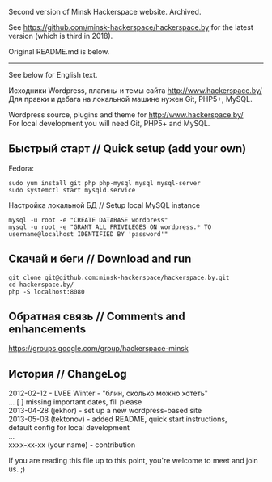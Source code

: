 Second version of Minsk Hackerspace website. Archived.

See https://github.com/minsk-hackerspace/hackerspace.by
for the latest version (which is third in 2018).

Original README.md is below.

---

See below for English text.

Исходники Wordpress, плагины и темы сайта http://www.hackerspace.by/
Для правки и дебага на локальной машине нужен Git, PHP5+, MySQL.

Wordpress source, plugins and theme for http://www.hackerspace.by/  
For local development you will need Git, PHP5+ and MySQL.


Быстрый старт // Quick setup (add your own)
-------------------------------------------

Fedora:
```
sudo yum install git php php-mysql mysql mysql-server
sudo systemctl start mysqld.service
```

Настройка локальной БД // Setup local MySQL instance
```
mysql -u root -e "CREATE DATABASE wordpress"
mysql -u root -e "GRANT ALL PRIVILEGES ON wordpress.* TO username@localhost IDENTIFIED BY 'password'"
```

Скачай и беги // Download and run
---------------------------------
```
git clone git@github.com:minsk-hackerspace/hackerspace.by.git
cd hackerspace.by/
php -S localhost:8080
```

Обратная связь // Comments and enhancements
-------------------------------------------
https://groups.google.com/group/hackerspace-minsk


История // ChangeLog
--------------------
2012-02-12 - LVEE Winter - "блин, сколько можно хотеть"  
...  [ ] missing important dates, fill please  
2013-04-28 (jekhor) - set up a new wordpress-based site  
2013-05-03 (tektonov) - added README, quick start instructions,  
                        default config for local development  
...  
xxxx-xx-xx (your name) - contribution  

If you are reading this file up to this point, you're welcome
to meet and join us. ;)


